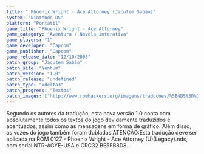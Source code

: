 ```yaml
---
title: " Phoenix Wright - Ace Attorney (Jacutem Sabão)"
system: "Nintendo DS"
platform: "Portátil"
game_title: "Phoenix Wright - Ace Attorney"
game_category: "Aventura / Novela interativa"
game_players: "1"
game_developer: "Capcom"
game_publisher: "Capcom"
game_release_date: "12/10/2005"
patch_group: "Jacutem Sabão"
patch_site: "Nenhum"
patch_version: "1.0"
patch_release: "undefined"
patch_type: "xdelta3"
patch_progress: "Textos"
patch_images: ["http://www.romhackers.org/imagens/traducoes/%5BNDS%5D%20Phoenix%20Wright%20-%20Ace%20Attorney%20-%20Jacutem%20Sab%C3%A3o%20-%201.jpg","http://www.romhackers.org/imagens/traducoes/%5BNDS%5D%20Phoenix%20Wright%20-%20Ace%20Attorney%20-%20Jacutem%20Sab%C3%A3o%20-%202.jpg","http://www.romhackers.org/imagens/traducoes/%5BNDS%5D%20Phoenix%20Wright%20-%20Ace%20Attorney%20-%20Jacutem%20Sab%C3%A3o%20-%203.jpg"]
---
```

Segundo os autores da tradução, esta nova versão 1.0 conta com absolutamente todos os textos do jogo devidamente traduzidos e acentuados, assim como as mensagens em forma de gráfico. Além disso, as vozes do jogo também foram dubladas.ATENÇÃO:Esta tradução deve ser aplicada na ROM 0127 - Phoenix Wright - Ace Attorney (U)(Legacy).nds, com serial NTR-AGYE-USA e CRC32 BE5FB8D8.